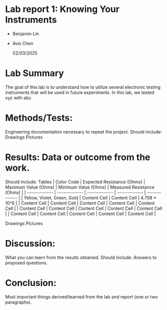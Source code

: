 # Lab report 1: Knowing Your Instruments

* Benjamin Lin
* Avis Chen

  02/03/2025

# Lab Summary
The goal of this lab is to understand how to utilize several electronic testing instruments that will be used in future experiments. In this lab, we tested xyz with abc
# Methods/Tests: 
Engineering documentation necessary to repeat the project. Should include:
Drawings
Pictures
# Results: Data or outcome from the work. 
Should include:
Tables
| Color Code  | Expected Resistance (Ohms) |  Maximum Value (Ohms) |  Minimum Value (Ohms) |   Measured Resistance (Ohms) | 
| ------------- | ------------- | ------------- | ------------- | ------------- |
| Yellow, Violet, Green, Gold  | Content Cell  | Content Cell  | 4.758 * 10^6   |
| Content Cell  | Content Cell  | Content Cell  | Content Cell  | Content Cell  |
| Content Cell  | Content Cell  | Content Cell  | Content Cell  | Content Cell  |
| Content Cell  | Content Cell  | Content Cell  | Content Cell  | Content Cell  |

Drawings
Pictures
# Discussion: 
What you can learn from the results obtained. Should include:
Answers to proposed questions.
# Conclusion: 
Most important things derived/learned from the lab and report (one or two paragraphs).

